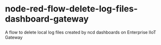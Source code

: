 # node-red-flow-delete-log-files-dashboard-gateway
A flow to delete local log files created by ncd dashboards on Enterprise IIoT Gateway

